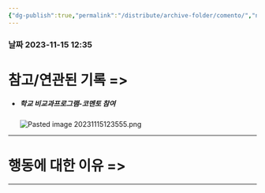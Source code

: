 ```yaml
---
{"dg-publish":true,"permalink":"/distribute/archive-folder/comento/","noteIcon":""}
---
```


### 날짜 2023-11-15 12:35

# 참고/연관된 기록 =>

- ##### 학교 비교과프로그램-코멘토 참여
	![Pasted image 20231115123555.png](/img/user/%EC%B2%A8%EB%B6%80%ED%8C%8C%EC%9D%BC/Pasted%20image%2020231115123555.png)


-------------------------------
# 행동에 대한 이유 =>



----
